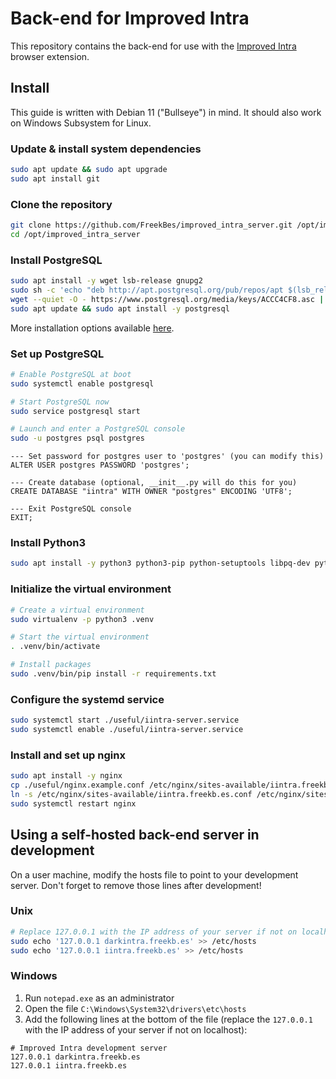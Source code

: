 # Back-end for Improved Intra
This repository contains the back-end for use with the [Improved Intra](https://github.com/FreekBes/improved_intra) browser extension.


## Install
This guide is written with Debian 11 ("Bullseye") in mind. It should also work on Windows Subsystem for Linux.

### Update & install system dependencies
```sh
sudo apt update && sudo apt upgrade
sudo apt install git
```

### Clone the repository
```sh
git clone https://github.com/FreekBes/improved_intra_server.git /opt/improved_intra_server
cd /opt/improved_intra_server
```

### Install PostgreSQL
```sh
sudo apt install -y wget lsb-release gnupg2
sudo sh -c 'echo "deb http://apt.postgresql.org/pub/repos/apt $(lsb_release -cs)-pgdg main" > /etc/apt/sources.list.d/pgdg.list'
wget --quiet -O - https://www.postgresql.org/media/keys/ACCC4CF8.asc | sudo apt-key add -
sudo apt update && sudo apt install -y postgresql
```
More installation options available [here](https://www.postgresql.org/download/).

### Set up PostgreSQL
```sh
# Enable PostgreSQL at boot
sudo systemctl enable postgresql

# Start PostgreSQL now
sudo service postgresql start

# Launch and enter a PostgreSQL console
sudo -u postgres psql postgres
```
```postgresql
--- Set password for postgres user to 'postgres' (you can modify this)
ALTER USER postgres PASSWORD 'postgres';

--- Create database (optional, __init__.py will do this for you)
CREATE DATABASE "iintra" WITH OWNER "postgres" ENCODING 'UTF8';

--- Exit PostgreSQL console
EXIT;
```

### Install Python3
```sh
sudo apt install -y python3 python3-pip python-setuptools libpq-dev python3-virtualenv virtualenv
```

### Initialize the virtual environment
```sh
# Create a virtual environment
sudo virtualenv -p python3 .venv

# Start the virtual environment
. .venv/bin/activate

# Install packages
sudo .venv/bin/pip install -r requirements.txt
```

### Configure the systemd service
```sh
sudo systemctl start ./useful/iintra-server.service
sudo systemctl enable ./useful/iintra-server.service
```

### Install and set up nginx
```sh
sudo apt install -y nginx
cp ./useful/nginx.example.conf /etc/nginx/sites-available/iintra.freekb.es.conf
ln -s /etc/nginx/sites-available/iintra.freekb.es.conf /etc/nginx/sites-enabled/iintra.freekb.es.conf
sudo systemctl restart nginx
```

## Using a self-hosted back-end server in development
On a user machine, modify the hosts file to point to your development server. Don't forget to remove those lines after development!

### Unix
```sh
# Replace 127.0.0.1 with the IP address of your server if not on localhost
sudo echo '127.0.0.1 darkintra.freekb.es' >> /etc/hosts
sudo echo '127.0.0.1 iintra.freekb.es' >> /etc/hosts
```

### Windows
1. Run `notepad.exe` as an administrator
2. Open the file `C:\Windows\System32\drivers\etc\hosts`
3. Add the following lines at the bottom of the file (replace the `127.0.0.1` with the IP address of your server if not on localhost):
```
# Improved Intra development server
127.0.0.1 darkintra.freekb.es
127.0.0.1 iintra.freekb.es
```

